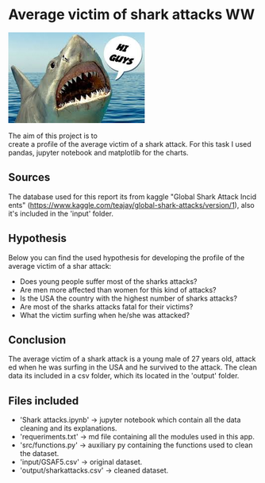 # Average victim of shark attacks WW

<a href="https://github.com/jgph91"><img src="./input/jaws.jpeg" title="Shark attacks" alt="Shark attacks"></a>
<!-- [![Shark attacks](./input/jaws.jpg)](https://github.com/jgph91) -->

The aim of this project is to create a profile of the average victim of a shark attack. For this task I used pandas, jupyter notebook and matplotlib for the charts.

## Sources

The database used for this report its from kaggle "Global Shark Attack Incidents" (https://www.kaggle.com/teajay/global-shark-attacks/version/1), also it's included in the 'input' folder.

## Hypothesis

Below you can find the used hypothesis for developing the profile of the average victim of a shar attack:

- Does young people suffer most of the sharks attacks?  
- Are men more affected than women for this kind of attacks?  
- Is the USA the country with the highest number of sharks attacks?  
- Are most of the sharks attacks fatal for their victims?  
- What the victim surfing when he/she was attacked?  

## Conclusion

The average victim of a shark attack is a young male of 27 years old, attacked when he was surfing in the USA and he survived to the attack. The clean data its included in a csv folder, which its located in the 'output' folder.

## Files included

- 'Shark attacks.ipynb' -> jupyter notebook which contain all the data cleaning and its explanations.
- 'requeriments.txt' -> md file containing all the modules used in this app.
- 'src/functions.py' -> auxiliary py containing the functions used to clean the dataset.
- 'input/GSAF5.csv' -> original dataset.
- 'output/sharkattacks.csv' -> cleaned dataset.
